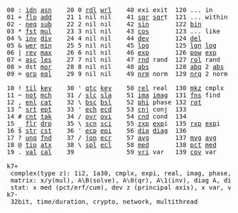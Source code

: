 <pre>
00 : <a href="../../blob/master/k.go#L691">idn</a> <a href="../../blob/master/k.go#L3718">asn</a>    20 0 <a href="../../blob/master/k.go#L3456">rdl</a> <a href="../../blob/master/k.go#L3460">wrl</a>    40 exi exit  120 ... in       60 <a href="../../blob/master/k.go#L3996">prm</a>  140
01 + <a href="../../blob/master/k.go#L692">flp</a> <a href="../../blob/master/k.go#L1862">add</a>    21 1 nil nil    41 <a href="../../blob/master/k.go#L1668">sqr</a> <a href="../../blob/master/k.go#L1668">sqr</a>t  121 ... within   61      141
02 - <a href="../../blob/master/k.go#L731">neg</a> <a href="../../blob/master/k.go#L1863">sub</a>    22 2 nil nil    42 <a href="../../blob/master/k.go#L1671">sin</a>       122 <a href="../../blob/master/k.go#L3627">bin</a>          62      142
03 * <a href="../../blob/master/k.go#L734">fst</a> <a href="../../blob/master/k.go#L1864">mul</a>    23 3 nil nil    43 <a href="../../blob/master/k.go#L1674">cos</a>       123 ... like     63      143
04 % <a href="../../blob/master/k.go#L775">inv</a> <a href="../../blob/master/k.go#L1865">div</a>    24 4 nil nil    44 <a href="../../blob/master/k.go#L4593">dev</a>       124 <a href="../../blob/master/k.go#L3963">del</a>          64      144
05 & <a href="../../blob/master/k.go#L778">wer</a> <a href="../../blob/master/k.go#L1866">min</a>    25 5 nil nil    45 <a href="../../blob/master/k.go#L1692">log</a>       125 <a href="../../blob/master/k.go#L1871">lgn</a> <a href="../../blob/master/k.go#L1692">log</a>      65      145
06 | <a href="../../blob/master/k.go#L802">rev</a> <a href="../../blob/master/k.go#L1867">max</a>    26 6 nil nil    46 <a href="../../blob/master/k.go#L1695">exp</a>       126 <a href="../../blob/master/k.go#L1874">pow</a> <a href="../../blob/master/k.go#L1695">exp</a>      66      146
07 < <a href="../../blob/master/k.go#L833">asc</a> <a href="../../blob/master/k.go#L1868">les</a>    27 7 nil nil    47 <a href="../../blob/master/k.go#L4082">rnd</a> rand  127 <a href="../../blob/master/k.go#L4033">rol</a> rand     67      147
08 > dst <a href="../../blob/master/k.go#L1869">mor</a>    28 8 nil nil    48 <a href="../../blob/master/k.go#L1677">abs</a>       128 <a href="../../blob/master/k.go#L1685">abq</a> 2 <a href="../../blob/master/k.go#L1677">abs</a>    68      148
09 = <a href="../../blob/master/k.go#L849">grp</a> <a href="../../blob/master/k.go#L1870">eql</a>    29 9 nil nil    49 <a href="../../blob/master/k.go#L4170">nrm</a> norm  129 <a href="../../blob/master/k.go#L4171">nrq</a> 2 norm   69      149
                                                                          
10 ! <a href="../../blob/master/k.go#L882">til</a> <a href="../../blob/master/k.go#L1915">key</a>    30 ' <a href="../../blob/master/k.go#L3033">qtc</a> <a href="../../blob/master/k.go#L1915">key</a>    50 <a href="../../blob/master/k.go#L1698">rel</a> real  130 <a href="../../blob/master/k.go#L4516">mkz</a> cmplx    70      150
11 ~ <a href="../../blob/master/k.go#L943">not</a> <a href="../../blob/master/k.go#L1949">mch</a>    31 / <a href="../../blob/master/k.go#L3034">slc</a> <a href="../../blob/master/k.go#L3031">sla</a>    51 <a href="../../blob/master/k.go#L1699">ima</a> <a href="../../blob/master/k.go#L1699">ima</a>g  131 <a href="../../blob/master/k.go#L2425">fns</a> find     71      151
12 , <a href="../../blob/master/k.go#L962">enl</a> <a href="../../blob/master/k.go#L1994">cat</a>    32 \ <a href="../../blob/master/k.go#L3035">bsc</a> <a href="../../blob/master/k.go#L3032">bsl</a>    52 <a href="../../blob/master/k.go#L1700">phi</a> phase 132 <a href="../../blob/master/k.go#L2195">rot</a>          72      152
13 ^ <a href="../../blob/master/k.go#L980">srt</a> <a href="../../blob/master/k.go#L2102">ept</a>    33 ' <a href="../../blob/master/k.go#L3042">ech</a> <a href="../../blob/master/k.go#L3068">ecd</a>    53 <a href="../../blob/master/k.go#L1728">cnj</a> conj  133              73      153
14 # <a href="../../blob/master/k.go#L981">cnt</a> <a href="../../blob/master/k.go#L2128">tak</a>    34 / <a href="../../blob/master/k.go#L3165">ovr</a> <a href="../../blob/master/k.go#L3306">ovi</a>    54 <a href="../../blob/master/k.go#L4350">cnd</a> cond  134              74      154
15 _ <a href="../../blob/master/k.go#L989">flr</a> <a href="../../blob/master/k.go#L2196">drp</a>    35 \ <a href="../../blob/master/k.go#L3227">scn</a> <a href="../../blob/master/k.go#L3339">sci</a>    55 <a href="../../blob/master/k.go#L1786">zxp</a> <a href="../../blob/master/k.go#L1695">exp</a>i  135 <a href="../../blob/master/k.go#L1749">rxp</a> <a href="../../blob/master/k.go#L1695">exp</a>i     75      155
16 $ <a href="../../blob/master/k.go#L998">str</a> <a href="../../blob/master/k.go#L2300">cst</a>    36 ' <a href="../../blob/master/k.go#L3088">ecp</a> <a href="../../blob/master/k.go#L3117">epi</a>    56 <a href="../../blob/master/k.go#L918">dia</a> <a href="../../blob/master/k.go#L918">dia</a>g  136              76      156
17 ? <a href="../../blob/master/k.go#L1064">unq</a> <a href="../../blob/master/k.go#L2392">fnd</a>    37 / <a href="../../blob/master/k.go#L3576">jon</a> <a href="../../blob/master/k.go#L3137">ecr</a>    57 <a href="../../blob/master/k.go#L4688">avg</a>       137 <a href="../../blob/master/k.go#L4719">mvg</a> <a href="../../blob/master/k.go#L4688">avg</a>      77      157
18 @ <a href="../../blob/master/k.go#L1096">tip</a> <a href="../../blob/master/k.go#L2457">atx</a>    38 \ <a href="../../blob/master/k.go#L3543">spl</a> <a href="../../blob/master/k.go#L3151">ecl</a>    58 <a href="../../blob/master/k.go#L4824">med</a>       138 <a href="../../blob/master/k.go#L4836">pct</a> <a href="../../blob/master/k.go#L4824">med</a>      78      158
19 . <a href="../../blob/master/k.go#L1106">val</a> <a href="../../blob/master/k.go#L2885">cal</a>    39              59 <a href="../../blob/master/k.go#L4619">vri</a> var   139 <a href="../../blob/master/k.go#L4640">cov</a> var      79      15

k7+
 complex(type z): 1i2, 1a30, cmplx, expi, real, imag, phase, conj, rand 3i(binormal)
 matrix: x/y(mul), A\B(solve), A\0(qr), A\1(inv), diag A, diag v, norm, cond
 stat: x med (pct/erf/cum), dev z (principal axis), x var, var z (cov), x avg (cum/win/exp)
k7-
 32bit, time/duration, crypto, network, multithread

</pre>